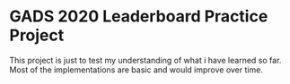 # GADS 2020 Leaderboard Practice Project

This project is just to test my understanding of what i have learned so far.
Most of the implementations are basic and would improve over time.
